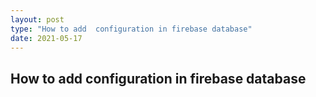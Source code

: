 ```yaml
---
layout: post
type: "How to add  configuration in firebase database"
date: 2021-05-17
---
```

## How to add  configuration in firebase database